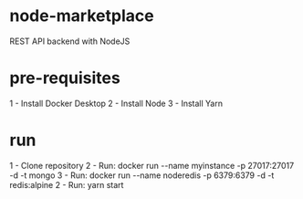 # node-marketplace
REST API backend with NodeJS

# pre-requisites

1 - Install Docker Desktop
2 - Install Node
3 - Install Yarn

# run

1 - Clone repository
2 - Run: docker run --name myinstance -p 27017:27017 -d -t mongo
3 - Run: docker run --name noderedis -p 6379:6379 -d -t redis:alpine
2 - Run: yarn start